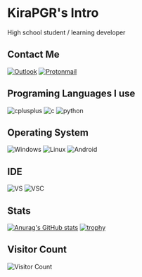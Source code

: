 # KiraPGR's Intro
High school student / learning developer
## Contact Me
[![Outlook](https://img.shields.io/badge/-Outlook-blue?style=for-the-badge&logo=microsoft&logoColor=white)](mailto:aieternal@outlook.com) 
[![Protonmail](https://img.shields.io/badge/-ProtonMail-yellowgreen?style=for-the-badge&logo=protonmail&logoColor=white)](mailto:Kawarrui@protonmail.com)
## Programing Languages I use
![cplusplus](https://img.shields.io/badge/-c%2B%2B-red?style=for-the-badge&logo=cplusplus&logoColor=white)
![c](https://img.shields.io/badge/-c-blueviolet?style=for-the-badge&logo=c&logoColor=white)
![python](https://img.shields.io/badge/-python-orange?style=for-the-badge&logo=python&logoColor=white)
## Operating System
![Windows](https://img.shields.io/badge/-windows-red?style=for-the-badge&logo=microsoft&logoColor=white)
![Linux](https://img.shields.io/badge/-Linux-green?style=for-the-badge&logo=linux&logoColor=white)
![Android](https://img.shields.io/badge/Android-3DDC84?style=for-the-badge&logo=android&logoColor=white)
## IDE
![VS](https://img.shields.io/badge/-Visual%20Studio-477e77?style=for-the-badge&logo=visualstudio&logoColor=white)
![VSC](https://img.shields.io/badge/-Visual%20Studio%20Code-%23796C8B?style=for-the-badge&logo=visualstudiocode&logoColor=white)
## Stats
[![Anurag's GitHub stats](https://github-readme-stats.vercel.app/api?username=Kira-Pgr&show_icons=true)](https://github.com/anuraghazra/github-readme-stats)
[![trophy](https://github-profile-trophy.vercel.app/?username=Kira-Pgr)](https://github.com/ryo-ma/github-profile-trophy)
## Visitor Count
![Visitor Count](https://profile-counter.glitch.me/Kira-Pgr/count.svg)




